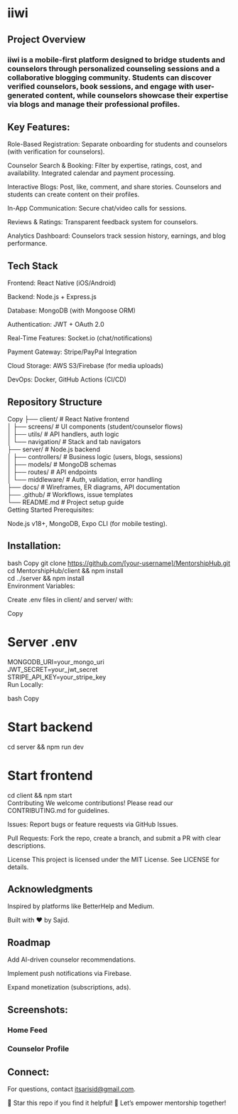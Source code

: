 # iiwi

## Project Overview
### iiwi is a mobile-first platform designed to bridge students and counselors through personalized counseling sessions and a collaborative blogging community. Students can discover verified counselors, book sessions, and engage with user-generated content, while counselors showcase their expertise via blogs and manage their professional profiles.

## Key Features:

Role-Based Registration: Separate onboarding for students and counselors (with verification for counselors).

Counselor Search & Booking: Filter by expertise, ratings, cost, and availability. Integrated calendar and payment processing.

Interactive Blogs: Post, like, comment, and share stories. Counselors and students can create content on their profiles.

In-App Communication: Secure chat/video calls for sessions.

Reviews & Ratings: Transparent feedback system for counselors.

Analytics Dashboard: Counselors track session history, earnings, and blog performance.

## Tech Stack
Frontend: React Native (iOS/Android)

Backend: Node.js + Express.js

Database: MongoDB (with Mongoose ORM)

Authentication: JWT + OAuth 2.0

Real-Time Features: Socket.io (chat/notifications)

Payment Gateway: Stripe/PayPal Integration

Cloud Storage: AWS S3/Firebase (for media uploads)

DevOps: Docker, GitHub Actions (CI/CD)

## Repository Structure
Copy
├── client/                 # React Native frontend  
│   ├── screens/           # UI components (student/counselor flows)  
│   ├── utils/             # API handlers, auth logic  
│   └── navigation/        # Stack and tab navigators  
├── server/                # Node.js backend  
│   ├── controllers/       # Business logic (users, blogs, sessions)  
│   ├── models/            # MongoDB schemas  
│   ├── routes/            # API endpoints  
│   └── middleware/        # Auth, validation, error handling  
├── docs/                  # Wireframes, ER diagrams, API documentation  
├── .github/               # Workflows, issue templates  
└── README.md              # Project setup guide  
Getting Started
Prerequisites:

Node.js v18+, MongoDB, Expo CLI (for mobile testing).

## Installation:

bash
Copy
git clone https://github.com/[your-username]/MentorshipHub.git  
cd MentorshipHub/client && npm install  
cd ../server && npm install  
Environment Variables:

Create .env files in client/ and server/ with:

Copy
# Server .env  
MONGODB_URI=your_mongo_uri  
JWT_SECRET=your_jwt_secret  
STRIPE_API_KEY=your_stripe_key  
Run Locally:

bash
Copy
# Start backend  
cd server && npm run dev  
# Start frontend  
cd client && npm start  
Contributing
We welcome contributions! Please read our CONTRIBUTING.md for guidelines.

Issues: Report bugs or feature requests via GitHub Issues.

Pull Requests: Fork the repo, create a branch, and submit a PR with clear descriptions.

License
This project is licensed under the MIT License. See LICENSE for details.

## Acknowledgments
Inspired by platforms like BetterHelp and Medium.

Built with ❤️ by Sajid.

## Roadmap
Add AI-driven counselor recommendations.

Implement push notifications via Firebase.

Expand monetization (subscriptions, ads).

## Screenshots:
### Home Feed
### Counselor Profile

## Connect:
For questions, contact itsarisid@gmail.com.

🌟 Star this repo if you find it helpful!
🚀 Let’s empower mentorship together!
